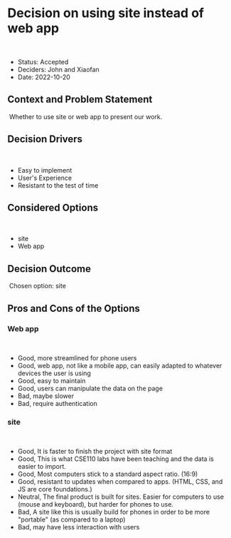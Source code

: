 # Decision on using site instead of web app

​

* Status: Accepted
* Deciders: John and Xiaofan <!-- optional -->
* Date: 2022-10-20 <!-- optional -->
​

## Context and Problem Statement

​
Whether to use site or web app to present our work.
​

## Decision Drivers <!-- optional -->

​

* Easy to implement
* User's Experience
* Resistant to the test of time
​

## Considered Options

​

* site
* Web app
​

## Decision Outcome

​
Chosen option: site

## Pros and Cons of the Options <!-- optional -->

### Web app

​

* Good, more streamlined for phone users
* Good, web app, not like a mobile app, can easily adapted to whatever devices the user is using
* Good, easy to maintain
* Good, users can manipulate the data on the page
* Bad, maybe slower
* Bad, require authentication
​

### site

​

* Good, It is faster to finish the project with site format
* Good, This is what CSE110 labs have been teaching and the data is easier to import.
* Good, Most computers stick to a standard aspect ratio. (16:9)
* Good, resistant to updates when compared to apps. (HTML, CSS, and JS are core foundations.)
* Neutral, The final product is built for sites. Easier for computers to use (mouse and keyboard), but harder for phones to use.
* Bad, A site like this is usually build for phones in order to be more "portable" (as compared to a laptop)
* Bad, may have less interaction with users

<!-- markdownlint-disable-file MD013 -->
